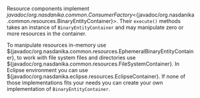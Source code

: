 Resource components implement ${javadoc/org.nasdanika.common.ConsumerFactory}<${javadoc/org.nasdanika.common.resources.BinaryEntityContainer}>.
Their ``execute()`` methods takes an instance of ``BinaryEntityContainer`` and may manipulate zero or more resources in the container.

To manipulate resources in-memory use ${javadoc/org.nasdanika.common.resources.EphemeralBinaryEntityContainer}, 
to work with file system files and directories use ${javadoc/org.nasdanika.common.resources.FileSystemContainer}.
In Eclipse environment you can use ${javadoc/org.nasdanika.eclipse.resources.EclipseContainer}.
If none of those implementations fits your needs you can create your own implementation of ``BinaryEntityContainer``. 